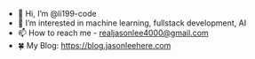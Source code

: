 - 👋 Hi, I’m @li199-code
- 👀 I’m interested in machine learning, fullstack development, AI
- 📫 How to reach me - realjasonlee4000@gmail.com
- 🍀 My Blog: https://blog.jasonleehere.com

<!---
li199-code/li199-code is a ✨ special ✨ repository because its `README.md` (this file) appears on your GitHub profile.
You can click the Preview link to take a look at your changes.
--->
